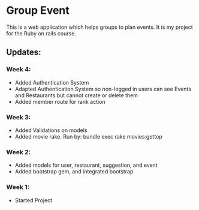 # Group Event

This is a web application which helps groups to plan events. It is my project for the Ruby on rails course.

## Updates:

### Week 4:

- Added Authentication System
- Adapted Authentication System so non-logged in users can see Events and Restaurants but cannot create or delete them
- Added member route for rank action

### Week 3:

- Added Validations on models
- Added movie rake. Run by: bundle exec rake movies:gettop

### Week 2:

- Added models for user, restaurant, suggestion, and event
- Added bootstrap gem, and integrated bootstrap

### Week 1:

- Started Project
